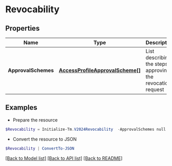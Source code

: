 # Revocability
## Properties

Name | Type | Description | Notes
------------ | ------------- | ------------- | -------------
**ApprovalSchemes** | [**AccessProfileApprovalScheme[]**](AccessProfileApprovalScheme.md) | List describing the steps in approving the revocation request | [optional] 

## Examples

- Prepare the resource
```powershell
$Revocability = Initialize-Tm.V2024Revocability  -ApprovalSchemes null
```

- Convert the resource to JSON
```powershell
$Revocability | ConvertTo-JSON
```

[[Back to Model list]](../README.md#documentation-for-models) [[Back to API list]](../README.md#documentation-for-api-endpoints) [[Back to README]](../README.md)

